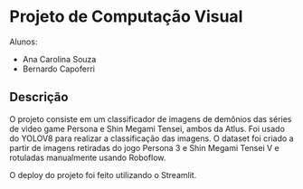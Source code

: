 # Projeto de Computação Visual
Alunos:
 - Ana Carolina Souza
 - Bernardo Capoferri

## Descrição
O projeto consiste em um classificador de imagens de demônios das séries de video game Persona e Shin Megami Tensei, ambos da Atlus. Foi usado do YOLOV8 para realizar a classificação das imagens. O dataset foi criado a partir de imagens retiradas do jogo Persona 3 e Shin Megami Tensei V e rotuladas manualmente usando Roboflow.

O deploy do projeto foi feito utilizando o Streamlit.